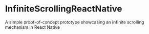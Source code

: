 # InfiniteScrollingReactNative
A simple proof-of-concept prototype showcasing an infinite scrolling mechanism in React Native
